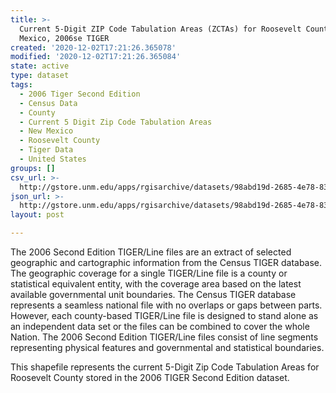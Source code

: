 ```yaml
---
title: >-
  Current 5-Digit ZIP Code Tabulation Areas (ZCTAs) for Roosevelt County, New
  Mexico, 2006se TIGER
created: '2020-12-02T17:21:26.365078'
modified: '2020-12-02T17:21:26.365084'
state: active
type: dataset
tags:
  - 2006 Tiger Second Edition
  - Census Data
  - County
  - Current 5 Digit Zip Code Tabulation Areas
  - New Mexico
  - Roosevelt County
  - Tiger Data
  - United States
groups: []
csv_url: >-
  http://gstore.unm.edu/apps/rgisarchive/datasets/98abd19d-2685-4e78-83ff-368d6767a3e7/tgr2006se_roos_zcta5cu.derived.csv
json_url: >-
  http://gstore.unm.edu/apps/rgisarchive/datasets/98abd19d-2685-4e78-83ff-368d6767a3e7/tgr2006se_roos_zcta5cu.derived.json
layout: post

---
```

The 2006 Second Edition TIGER/Line files are an extract of selected geographic and cartographic information from the Census TIGER database.  The geographic coverage for a single TIGER/Line file is a county or statistical equivalent entity, with the coverage area based on the latest available governmental unit boundaries. The Census TIGER database represents a seamless national file with no overlaps or gaps between parts.  However, each county-based TIGER/Line file is designed to stand alone as an independent data set or the files can be combined to cover the whole Nation.  The 2006 Second Edition  TIGER/Line files consist of line segments representing physical features and governmental and statistical boundaries.  

This shapefile represents the current 5-Digit Zip Code Tabulation Areas for Roosevelt County stored in the 2006 TIGER Second Edition dataset.
